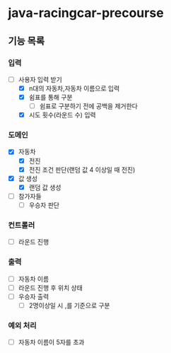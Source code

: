 # java-racingcar-precourse

## 기능 목록

### 입력

- [ ] 사용자 입력 받기
    - [x] n대의 자동차,자동차 이름으로 입력
    - [x] 쉼표를 통해 구분
        - [ ] 쉼표로 구분하기 전에 공백을 제거한다
    - [x] 시도 횟수(라운드 수) 입력

### 도메인

- [x] 자동차
    - [x] 전진
    - [x] 전진 조건 판단(랜덤 값 4 이상일 때 전진)
- [x] 값 생성
    - [x] 랜덤 값 생성
- [ ] 참가자들
    - [ ] 우승자 판단

### 컨트롤러

- [ ] 라운드 진행

### 출력

- [ ] 자동차 이름
- [ ] 라운드 진행 후 위치 상태
- [ ] 우승자 출력
    - [ ] 2명이상일 시 ,를 기준으로 구분

### 예외 처리

- [ ] 자동차 이름이 5자를 초과
